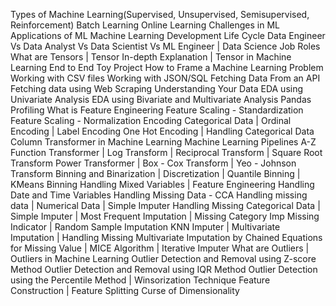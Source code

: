 Types of Machine Learning(Supervised, Unsupervised, Semisupervised, Reinforcement)
Batch Learning
Online Learning
Challenges in ML
Applications of ML
Machine Learning Development Life Cycle 
Data Engineer Vs Data Analyst Vs Data Scientist Vs ML Engineer | Data Science Job Roles
What are Tensors | Tensor In-depth Explanation | Tensor in Machine Learning
End to End Toy Project
How to Frame a Machine Learning Problem
Working with CSV files
Working with JSON/SQL
Fetching Data From an API 
Fetching data using Web Scraping
Understanding Your Data 
EDA using Univariate Analysis 
EDA using Bivariate and Multivariate Analysis
Pandas Profiling 
What is Feature Engineering 
Feature Scaling - Standardization
Feature Scaling - Normalization
Encoding Categorical Data | Ordinal Encoding | Label Encoding
One Hot Encoding | Handling Categorical Data
Column Transformer in Machine Learning 
Machine Learning Pipelines A-Z
Function Transformer | Log Transform | Reciprocal Transform | Square Root Transform
Power Transformer | Box - Cox Transform | Yeo - Johnson Transform
Binning and Binarization | Discretization | Quantile Binning | KMeans Binning
Handling Mixed Variables | Feature Engineering
Handling Date and Time Variables 
Handling Missing Data - CCA
Handling missing data | Numerical Data | Simple Imputer
Handling Missing Categorical Data | Simple Imputer | Most Frequent Imputation | Missing Category Imp
Missing Indicator | Random Sample Imputation 
KNN Imputer | Multivariate Imputation | Handling Missing
Multivariate Imputation by Chained Equations for Missing Value | MICE Algorithm | Iterative Imputer
What are Outliers | Outliers in Machine Learning
Outlier Detection and Removal using Z-score Method
Outlier Detection and Removal using IQR Method
Outlier Detection using the Percentile Method | Winsorization Technique
Feature Construction | Feature Splitting
Curse of Dimensionality












